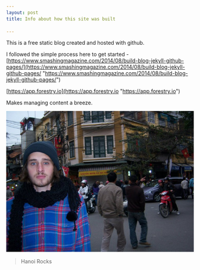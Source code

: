 ```yaml
---
layout: post
title: Info about how this site was built

---
```

This is a free static blog created and hosted with github.

I followed the simple process here to get started - [https://www.smashingmagazine.com/2014/08/build-blog-jekyll-github-pages/](https://www.smashingmagazine.com/2014/08/build-blog-jekyll-github-pages/ "https://www.smashingmagazine.com/2014/08/build-blog-jekyll-github-pages/")

[https://app.forestry.io](https://app.forestry.io "https://app.forestry.io")

Makes managing content a breeze.

![](/uploads/246921_10150211887361958_5435100_n.jpg)

> Hanoi Rocks